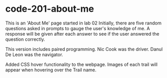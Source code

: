# code-201-about-me
This is an 'About Me' page started in lab 02
Initially, there are five random questions asked in prompts to gauge the user's knowledge of me.  A response will be given after each answer to see if the user answered the question correctly.

This version includes paired programming.
Nic Cook was the driver.
Danul De Leon was the navigator.

Added CSS hover functionality to the webpage.  Images of each trail will appear when hovering over the Trail name.